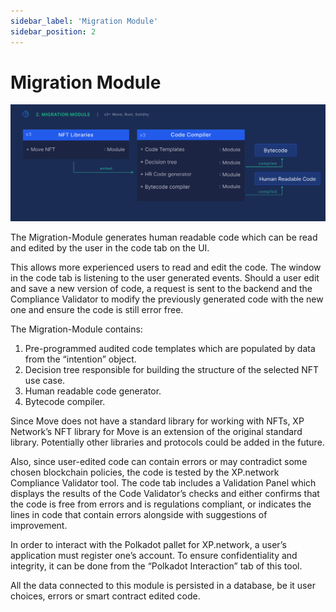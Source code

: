 ```yaml
---
sidebar_label: 'Migration Module'
sidebar_position: 2
---
```


# Migration Module

![Migration Module](../../static/img/65.MigrationModule.png)

The Migration-Module generates human readable code which can be read and edited by the user in the code tab on the UI.

This allows more experienced users to read and edit the code. The window in the code tab is listening to the user generated events. Should a user edit and save a new version of code, a request is sent to the backend and the Compliance Validator to modify the previously generated code with the new one and ensure the code is still error free.

The Migration-Module contains:

1. Pre-programmed audited code templates which are populated by data from the “intention” object.
2. Decision tree responsible for building the structure of the selected NFT use case.
3. Human readable code generator.
4. Bytecode compiler.
   
Since Move does not have a standard library for working with NFTs, XP Network’s NFT library for Move is an extension of the original standard library. Potentially other libraries and protocols could be added in the future.

Also, since user-edited code can contain errors or may contradict some chosen blockchain policies, the code is tested by the XP.network Compliance Validator tool. The code tab includes a Validation Panel which displays the results of the Code Validator’s checks and either confirms that the code is free from errors and is regulations compliant, or indicates the lines in code that contain errors alongside with suggestions of improvement.

In order to interact with the Polkadot pallet for XP.network, a user’s application must register one’s account. To ensure confidentiality and integrity, it can be done from the “Polkadot Interaction” tab of this tool.

All the data connected to this module is persisted in a database, be it user choices, errors or smart contract edited code.